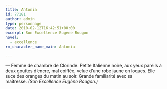 ```yaml
---
title: Antonia
id: 77181
author: admin
type: personnage
date: 2010-02-12T16:42:51+00:00
excerpt: Son Excellence Eugène Rougon
novel:
  - excellence
rm_character_name_main: Antonia

---
```

— Femme de chambre de Clorinde. Petite Italienne noire, aux yeux pareils à deux gouttes d&rsquo;encre, mal coiffée, velue d&rsquo;une robe jaune en loques. Elle suce des oranges du matin au soir. Grande familiarité avec sa maîtresse. _(Son Excellence Eugène Rougon.)_